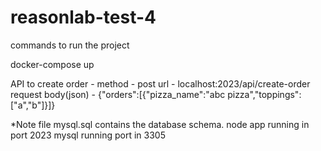 # reasonlab-test-4

commands to run the project

docker-compose up

API to create order - 
    method - post
    url - localhost:2023/api/create-order
    request body(json) - {"orders":[{"pizza_name":"abc pizza","toppings":["a","b"]}]}


*Note
 file mysql.sql contains the database schema.
 node app running in port 2023
 mysql running port in 3305
